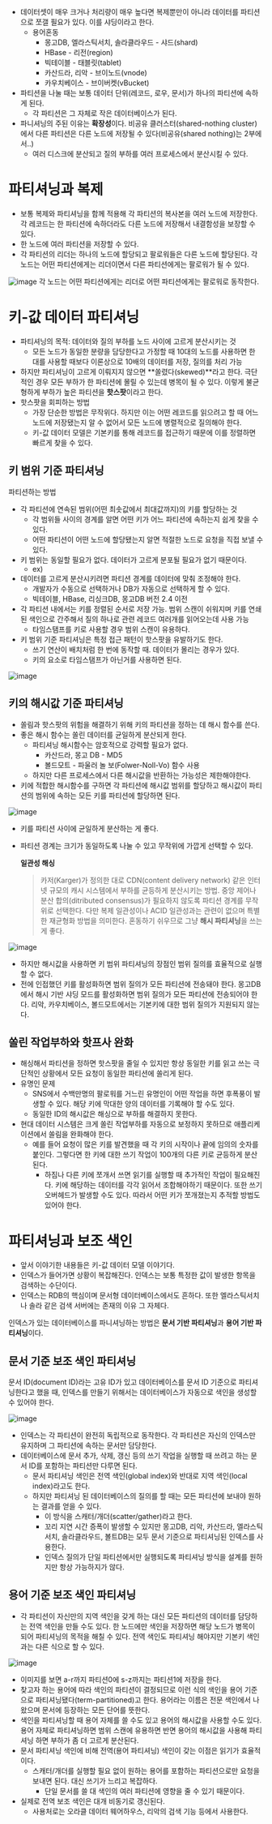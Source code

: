 - 데이터셋이 매우 크거나 처리량이 매우 높다면 복제뿐만이 아니라 데이터를 파티션으로 쪼갤 필요가 있다. 이를 샤딩이라고 한다.
    - 용어혼동
        - 몽고DB, 엘라스틱서치, 솔라클라우드 - 샤드(shard)
        - HBase - 리전(region)
        - 빅테이블 - 태블릿(tablet)
        - 카산드라, 리악 - 브이노드(vnode)
        - 카우치베이스 - 브이버켓(vBucket)
- 파티션을 나눌 때는 보통 데이터 단위(레코드, 로우, 문서)가 하나의 파티션에 속하게 된다.
    - 각 파티션은 그 자체로 작은 데이터베이스가 된다.
- 파니셔닝의 주된 이유는 **확장성**이다. 비공유 클러스터(shared-nothing cluster)에서 다른 파티션은 다른 노드에 저장될 수 있다(비공유(shared nothing)는 2부에서..)
    - 여러 디스크에 분산되고 질의 부하를 여러 프로세스에서 분산시킬 수 있다.

# 파티셔닝과 복제

- 보통 복제와 파티셔닝을 함께 적용해 각 파티션의 복사본을 여러 노드에 저장한다. 각 레코드는 한 파티션에 속하더라도 다른 노드에 저장해서 내결함성을 보장할 수 있다.
- 한 노드에 여러 파티션을 저장할 수 있다.
- 각 파티션의 리더는 하나의 노드에 할당되고 팔로워들은 다른 노드에 할당된다. 각 노드는 어떤 파티션에게는 리더이면서 다른 파티션에게는 팔로워가 될 수 있다.

![image](https://github.com/eastperson/23-11-DesigningDataIntensiveApplications/assets/66561524/fd21bc77-795c-4933-9eca-4ececca5161c)
각 노드는 어떤 파티션에게는 리더로 어떤 파티션에게는 팔로워로 동작한다.

# 키-값 데이터 파티셔닝

- 파티셔닝의 목적: 데이터와 질의 부하를 노드 사이에 고르게 분산시키는 것
    - 모든 노드가 동일한 분량을 담당한다고 가정할 때 10대의 노드를 사용하면 한 대를 사용할 때보다 이론상으로 10배의 데이터를 저장, 질의를 처리 가능
- 하지만 파티셔닝이 고르게 이뤄지지 않으면 **쏠렸다(skewed)**라고 한다. 극단적인 경우 모든 부하가 한 파티션에 몰릴 수 있는데 병목이 될 수 있다. 이렇게 불균형하게 부하가 높은 파티션을 **핫스팟**이라고 한다.
- 핫스팟을 회피하는 방법
    - 가장 단순한 방법은 무작위다. 하지만 이는 어떤 레코드를 읽으려고 할 때 어느 노드에 저장됐는지 알 수 없어서 모든 노드에 병렬적으로 질의해야 한다.
    - 키-값 데이터 모델은 기본키를 통해 레코드를 접근하기 때문에 이를 정렬하면 빠르게 찾을 수 있다.

## 키 범위 기준 파티셔닝

파티션하는 방법

- 각 파티션에 연속된 범위(어떤 최솟값에서 최대값까지)의 키를 할당하는 것
    - 각 범위들 사이의 경계를 알면 어떤 키가 어느 파티션에 속하는지 쉽게 찾을 수 있다.
    - 어떤 파티션이 어떤 노드에 할당됐는지 알면 적절한 노드로 요청을 직접 보낼 수 있다.
- 키 범위는 동일할 필요가 없다. 데이터가 고르게 분포될 필요가 없기 때문이다.
    - ex)
- 데이터를 고르게 분산시키려면 파티션 경계를 데이터에 맞춰 조정해야 한다.
    - 개발자가 수동으로 선택하거나 DB가 자동으로 선택하게 할 수 있다.
    - 빅테이블, HBase, 리싱크DB, 몽고DB 버전 2.4 이전
- 각 파티션 내에서는 키를 정렬된 순서로 저장 가능. 범위 스캔이 쉬워지며 키를 연쇄된 색인으로 간주해서 질의 하나로 관련 레코드 여러개를 읽어오는데 사용 가능
    - 타임스탬프를 키로 사용할 경우 범위 스캔이 유용하다.
- 키 범위 기준 파티셔닝은 특정 접근 패턴이 핫스팟을 유발하기도 한다.
    - 쓰기 연산이 배치처럼 한 번에 동작할 때. 데이터가 몰리는 경우가 있다.
    - 키의 요소로 타임스탬프가 아닌거를 사용하면 된다.

![image](https://github.com/eastperson/23-11-DesigningDataIntensiveApplications/assets/66561524/f08963c2-8f43-4c65-8970-9af1eb92e3a1)

## 키의 해시값 기준 파티셔닝

- 쏠림과 핫스팟의 위험을 해결하기 위해 키의 파티션을 정하는 데 해시 함수를 쓴다.
- 좋은 해시 함수는 쏠린 데이터를 균일하게 분산되게 한다.
    - 파티셔닝 해시함수는 암호적으로 강력할 필요가 없다.
        - 카산드라, 몽고 DB - MD5
        - 볼드모트 - 파울러 놀 보(Folwer-Noll-Vo) 함수 사용
    - 하지만 다른 프로세스에서 다른 해시값을 반환하는 가능성은 제한해야한다.
- 키에 적합한 해시함수를 구하면 각 파티션에 해시값 범위를 할당하고 해시값이 파티션의 범위에 속하는 모든 키를 파티션에 할당하면 된다.


![image](https://github.com/eastperson/23-11-DesigningDataIntensiveApplications/assets/66561524/bdd5bc61-c5a6-42f2-9dff-48cc443ed6ee)

- 키를 파티션 사이에 균일하게 분산하는 게 좋다.
- 파티션 경계는 크기가 동일하도록 나눌 수 있고 무작위에 가깝게 선택할 수 있다.
    
    **일관성 해싱**
    
    > 카저(Karger)가 정의한 대로 CDN(content delivery network) 같은 인터넷 규모의 캐시 시스템에서 부하를 균등하게 분산시키는 방법. 중앙 제어나 분산 합의(ditributed consensus)가 필요하지 않도록 파티션 경계를 무작위로 선택한다. 다만 복제 일관성이나 ACID 일관성과는 관련이 없으며 특별한 재균형화 방법을 의미한다. 혼동하기 쉬우므로 그냥 **해시 파티셔닝**을 쓰는 게 좋다.

![image](https://github.com/eastperson/23-11-DesigningDataIntensiveApplications/assets/66561524/cdca12dc-d85b-4b92-b776-06c4576742a7)

- 하지만 해시값을 사용하면 키 범위 파티셔닝의 장점인 범위 질의를 효율적으로 실행할 수 없다.
- 전에 인접했던 키를 활성화하면 범위 질의가 모든 파티션에 전송돼야 한다. 몽고DB에서 해시 기반 샤딩 모드를 활성화하면 범위 질의가 모든 파티션에 전송되어야 한다. 리악, 카우치베이스, 볼드모트에서는 기본키에 대한 범위 질의가 지원되지 않는다.

## 쏠린 작업부하와 핫프사 완화

- 해싱해서 파티션을 정하면 핫스팟을 줄일 수 있지만 항상 동일한 키를 읽고 쓰는 극단적인 상황에서 모든 요청이 동일한 파티션에 쏠리게 된다.
- 유명인 문제
    - SNS에서 수백만명의 팔로워를 거느린 유명인이 어떤 작업을 하면 후폭풍이 발생할 수 있다. 해당 키에 막대한 양의 데이터를 기록해야 할 수도 있다.
    - 동일한 ID의 해시값은 해싱으로 부하를 해결하지 못한다.
- 현대 데이터 시스템은 크게 쏠린 작업부하를 자동으로 보정하지 못하므로 애플리케이션에서 쏠림을 완화해야 한다.
    - 예를 들어 요청이 많은 키를 발견했을 때 각 키의 시작이나 끝에 임의의 숫자를 붙인다. 그렇다면 한 키에 대한 쓰기 작업이 100개의 다른 키로 균등하게 분산된다.
        - 하짐나 다른 키에 쪼개서 쓰면 읽기를 실행할 때 추가적인 작업이 필요해진다. 키에 해당하는 데이터를 각각 읽어서 조합해야하기 때문이다. 또한 쓰기 오버헤드가 발생할 수도 있다. 따라서 어떤 키가 쪼개졌는지 추적할 방법도 있어야 한다.

# 파티셔닝과 보조 색인

- 앞서 이야기한 내용들은 키-값 데이터 모델 이야기다.
- 인덱스가 들어가면 상황이 복잡해진다. 인덱스는 보통 특정한 값이 발생한 항목을 검색하는 수단이다.
- 인덱스는 RDB의 핵심이며 문서형 데이터베이스에서도 흔하다. 또한 엘라스틱서치나 솔라 같은 검색 서버에는 존재의 이유 그 자체다.

인덱스가 있는 데이터베이스를 파니셔닝하는 방법은 **문서 기반 파티셔닝**과 **용어 기반 파티셔닝**이다.

## 문서 기준 보조 색인 파티셔닝

문서 ID(document ID)라는 고유 ID가 있고 데이터베이스를 문서 ID 기준으로 파티셔닝한다고 했을 때, 인덱스를 만들기 위해서는 데이터베이스가 자동으로 색인을 생성할 수 있어야 한다.

![image](https://github.com/eastperson/23-11-DesigningDataIntensiveApplications/assets/66561524/8554f595-674a-4558-a716-fa775d3c40a7)

- 인덱스는 각 파티션이 완전히 독립적으로 동작한다. 각 파티션은 자신의 인덱스만 유지하며 그 파티션에 속하는 문서만 담당한다.
- 데이터베이스에 문서 추가, 삭제, 갱신 등의 쓰기 작업을 실행할 때 쓰려고 하는 문서 ID를 포함하는 파티션만 다루면 된다.
    - 문서 파티셔닝 색인은 전역 색인(global index)와 반대로 지역 색인(local index)라고도 한다.
    - 하지만 파티셔닝 된 데이터베이스의 질의를 할 때는 모든 파티션에 보내야 원하는 결과를 얻을 수 있다.
        - 이 방식을 스캐터/개더(scatter/gather)라고 한다.
        - 꼬리 지연 시간 증폭이 발생할 수 있지만 몽고DB, 리악, 카산드라, 엘라스틱 서치, 솔라클라우드, 볼트DB는 모두 문서 기준으로 파티셔닝된 인덱스를 사용한다.
        - 인덱스 질의가 단일 파티션에서만 실행되도록 파티셔닝 방식을 설계를 원하지만 항상 가능하지가 않다.

## 용어 기준 보조 색인 파티셔닝

- 각 파티션이 자신만의 지역 색인을 갖게 하는 대신 모든 파티션의 데이터를 담당하는 전역 색인을 만들 수도 있다. 한 노드에만 색인을 저장하면 해당 노드가 병목이 되어 파티셔닝의 목적을 해칠 수 있다. 전역 색인도 파티셔닝 해야지만 기본키 색인과는 다른 식으로 할 수 있다.

![image](https://github.com/eastperson/23-11-DesigningDataIntensiveApplications/assets/66561524/e4b3ea51-7cca-43c1-84c0-8da220c52ff6)

- 이미지를 보면 a-r까지 파티션0에 s-z까지는 파티션1에 저장을 한다.
- 찾고자 하는 용어에 따라 색인의 파티션이 결정되므로 이런 식의 색인을 용어 기준으로 파티셔닝됐다(term-partitioned)고 한다. 용어라는 이름은 전문 색인에서 나왔으며 문서에 등장하는 모든 단어를 뜻한다.
- 색인을 파티셔닝할 때 용어 자체를 쓸 수도 있고 용어의 해시값을 사용할 수도 있다. 용어 자체로 파티셔닝하면 범위 스캔에 유용하면 반면 용어의 해시값을 사용해 파티셔닝 하면 부하가 좀 더 고르게 분산된다.
- 문서 파티셔닝 색인에 비해 전역(용어 파티셔닝) 색인이 갖는 이점은 읽기가 효율적이다.
    - 스캐터/개더를 실행할 필요 없이 원하는 용어를 포함하는 파티션으로만 요청을 보내면 된다. 대신 쓰기가 느리고 복잡하다.
        - 단일 문서를 쓸 대 색인의 여러 파티션에 영향을 줄 수 있기 때문이다.
- 실제로 전역 보조 색인은 대개 비동기로 갱신된다.
    - 사용처로는 오라클 데이터 웨어하우스, 리악의 검색 기능 등에서 사용한다.

